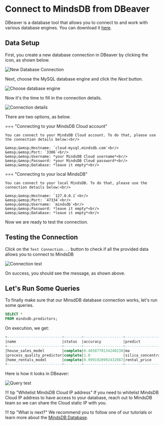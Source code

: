 # Connect to MindsDB from DBeaver

DBeaver is a database tool that allows you to connect to and work with various database engines. You can download it [here](https://dbeaver.io/).

## Data Setup

First, you create a new database connection in DBeaver by clicking the icon, as shown below.

![New Database Connection](/assets/sql/dbeaver_1.png)

Next, choose the MySQL database engine and click the *Next* button.

![Choose database engine](/assets/sql/dbeaver_2.png)

Now it's the time to fill in the connection details.

![Connection details](/assets/sql/dbeaver_3.png)

There are two options, as below.

=== "Connecting to your MindsDB Cloud account"

    You can connect to your MindsDB Cloud account. To do that, please use the connection details below:<br/>

    &emsp;&emsp;Hostname: `cloud-mysql.mindsdb.com`<br/>
    &emsp;&emsp;Port: `3306`<br/>
    &emsp;&emsp;Username: *your MindsDB Cloud username*<br/>
    &emsp;&emsp;Password: *your MindsDB Cloud password*<br/>
    &emsp;&emsp;Database: *leave it empty*<br/>

=== "Connecting to your local MindsDB"

    You can connect to your local MindsDB. To do that, please use the connection details below:<br/>

    &emsp;&emsp;Hostname: `127.0.0.1`<br/>
    &emsp;&emsp;Port: `47334`<br/>
    &emsp;&emsp;Username: `mindsdb`<br/>
    &emsp;&emsp;Password: *leave it empty*<br/>
    &emsp;&emsp;Database: *leave it empty*<br/>

Now we are ready to test the connection.

## Testing the Connection

Click on the `Test Connection...` button to check if all the provided data allows you to connect to MindsDB

![Connection test](/assets/sql/dbeaver_4.png)

On success, you should see the message, as shown above.

## Let's Run Some Queries

To finally make sure that our MinsdDB database connection works, let's run some queries.

```sql
SELECT *
FROM mindsdb.predictors;
```

On execution, we get:

```sql
+-------------------------+--------+------------------+------------------+-------------+---------------+-----+-----------------+----------------+
|name                     |status  |accuracy          |predict           |update_status|mindsdb_version|error|select_data_query|training_options|
+-------------------------+--------+------------------+------------------+-------------+---------------+-----+-----------------+----------------+
|house_sales_model        |complete|0.4658770134240238|ma                |up_to_date   |22.7.5.1       |     |                 |                |
|process_quality_predictor|complete|1.0               |silica_concentrate|up_to_date   |22.7.5.1       |     |                 |                |
|home_rentals_model       |complete|0.9991920992432087|rental_price      |up_to_date   |22.7.4.0       |     |                 |                |
+-------------------------+--------+------------------+------------------+-------------+---------------+-----+-----------------+----------------+
```

Here is how it looks in DBeaver:

![Query test](/assets/sql/dbeaver_5.png)

!!! tip "Whitelist MindsDB Cloud IP address"
    If you need to whitelist MindsDB Cloud IP address to have access to your database, reach out to MindsDB team so we can share the Cloud static IP with you.

!!! tip "What is next?"
    We recommend you to follow one of our tutorials or learn more about the [MindsDB Database](/sql/table-structure/).
